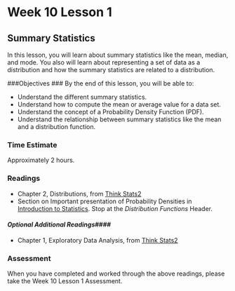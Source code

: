 # Week 10 Lesson 1 #

## Summary Statistics ##

In this lesson, you will learn about summary statistics like the mean,
median, and mode. You also will learn about representing a set of data
as a distribution and how the summary statistics are related to a
distribution. 

###Objectives ###
By the end of this lesson, you will be able to:

- Understand the different summary statistics.
- Understand how to compute the mean or average value for a data set.
- Understand the concept of a Probability Density Function (PDF). 
- Understand the relationship between summary statistics like the mean and a distribution function.

### Time Estimate ###

Approximately 2 hours.

### Readings ####

- Chapter 2, Distributions, from [Think Stats2](http://www.greenteapress.com/thinkstats2/html/thinkstats2003.html)
- Section on Important presentation of Probability Densities in [Introduction to Statistics](http://work.thaslwanter.at/Stats/html/statsDistributions.html#other-important-presentations-of-probability-densities). Stop at the *Distribution Functions* Header.

#### *Optional Additional Readings*####

- Chapter 1, Exploratory Data Analysis, from [Think Stats2](http://www.greenteapress.com/thinkstats2/html/thinkstats2002.html)

### Assessment ###

When you have completed and worked through the above readings, please take the Week 10 Lesson 1 Assessment.

